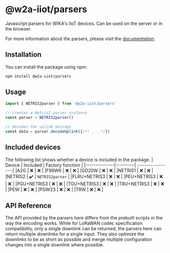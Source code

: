 # @w2a-iiot/parsers

Javascript parsers for WIKA's IIoT devices.
Can be used on the server or in the browser.

For more information about the parsers, please visit the [documentation](https://wika-group.github.io/javascript_parsers/).

## Installation

You can install the package using npm:

```bash
npm install @w2a-iiot/parsers
```

## Usage

```typescript
import { NETRIS2parser } from '@w2a-iiot/parsers'

// creates a Netris2 parser instance
const parser = NETRIS2parser()

// decodes the uplink message
const data = parser.decodeUplink({/** ... */})
```
## Included devices

<!-- #region devices-table -->
The following list shows whether a device is included in the package.
| Device       | Included | Factory function |
|--------------|:--------:| :----------------:|
|A2G           |    ❌    |  ❌  |
|F98W6         |    ❌    |  ❌  |
|GD20W         |    ❌    |  ❌  |
|NETRIS1       |    ❌    |  ❌  |
|NETRIS2       |    ✔️    |    `NETRIS2parser` |
|FLRU+NETRIS3  |    ❌    |  ❌  |
|PEU+NETRIS3   |    ❌    |  ❌  |
|PGU+NETRIS3   |    ❌    |  ❌  |
|TGU+NETRIS3   |    ❌    |  ❌  |
|TRU+NETRIS3   |    ❌    |  ❌  |
|PEW           |    ❌    |  ❌  |
|PGW23         |    ❌    |  ❌  |
|TRW           |    ❌    |  ❌  |
<!-- #endregion devices-table -->

## API Reference

The API provided by the parsers here differs from the prebuilt scripts in the way the encoding works.
While for LoRaWAN codec specification compatibility, only a single downlink can be returned, the parsers here can return multiple downlinks for a single input. They also optimize the downlinks to be as short as possible and merge multiple configuration changes into a single downlink where possible.
